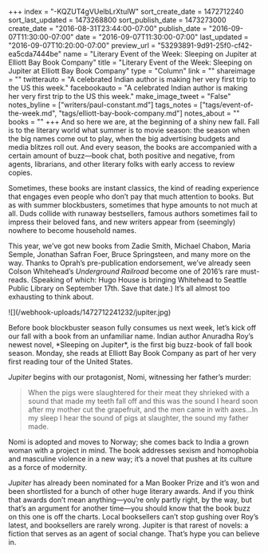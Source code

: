 +++
index = "-KQZUT4gVUelbLrXtulW"
sort_create_date = 1472712240
sort_last_updated = 1473268800
sort_publish_date = 1473273000
create_date = "2016-08-31T23:44:00-07:00"
publish_date = "2016-09-07T11:30:00-07:00"
date = "2016-09-07T11:30:00-07:00"
last_updated = "2016-09-07T10:20:00-07:00"
preview_url = "53293891-9d91-25f0-cf42-ea5cda7444be"
name = "Literary Event of the Week: Sleeping on Jupiter at Elliott Bay Book Company"
title = "Literary Event of the Week: Sleeping on Jupiter at Elliott Bay Book Company"
type = "Column"
link = ""
shareimage = ""
twitterauto = "A celebrated Indian author is making her very first trip to the US this week."
facebookauto = "A celebrated Indian author is making her very first trip to the US this week."
make_image_tweet = "False"
notes_byline = ["writers/paul-constant.md"]
tags_notes = ["tags/event-of-the-week.md", "tags/elliott-bay-book-company.md"]
notes_about = ""
books = ""
+++
And so here we are, at the beginning of a shiny new fall. Fall is to the literary world what summer is to movie season: the season when the big names come out to play, when the big advertising budgets and media blitzes roll out. And every season, the books are accompanied with a certain amount of buzz—book chat, both positive and negative, from agents, librarians, and other literary folks with early access to review copies. 

Sometimes, these books are instant classics, the kind of reading experience that engages even people who don’t pay that much attention to books. But as with summer blockbusters, sometimes that hype amounts to not much at all. Duds collide with runaway bestsellers, famous authors sometimes fail to impress their beloved fans, and new writers appear from (seemingly) nowhere to become household names.

This year, we’ve got new books from Zadie Smith, Michael Chabon, Maria Semple, Jonathan Safran Foer, Bruce Springsteen, and many more on the way. Thanks to Oprah’s pre-publication endorsement, we’ve already seen Colson Whitehead’s *Underground Railroad* become one of 2016’s rare must-reads. (Speaking of which: Hugo House is bringing Whitehead to Seattle Public Library on September 17th. Save that date.) It’s all almost too exhausting to think about.

<p class="image-left">![](/webhook-uploads/1472712241232/jupiter.jpg)</p>Before book blockbuster season fully consumes us next week, let’s kick off our fall with a book from an unfamiliar name. Indian author Anuradha Roy’s newest novel, *Sleeping on Jupiter*, is the first big buzz-book of fall book season. Monday, she reads at Elliott Bay Book Company as part of her very first reading tour of the United States. 

*Jupiter* begins with our protagonist, Nomi, witnessing her father’s murder:

<blockquote>When the pigs were slaughtered for their meat they shrieked with a sound that made my teeth fall off and this was the sound I heard soon after my mother cut the grapefruit, and the men came in with axes…In my sleep I hear the sound of pigs at slaughter, the sound my father made.</blockquote>

Nomi is adopted and moves to Norway; she comes back to India a grown woman with a project in mind. The book addresses sexism and homophobia and masculine violence in a new way; it’s a novel that pushes at its culture as a force of modernity.

*Jupiter* has already been nominated for a Man Booker Prize and it’s won and been shortlisted for a bunch of other huge literary awards. And if you think that awards don’t mean anything—you’re only partly right, by the way, but that’s an argument for another time—you should know that the book buzz on this one is off the charts. Local booksellers can’t stop gushing over Roy’s latest, and booksellers are rarely wrong. Jupiter is that rarest of novels: a fiction that serves as an agent of social change. That’s hype you can believe in.

 

